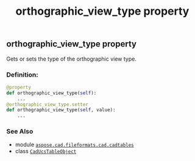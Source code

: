 ﻿---
title: orthographic_view_type property
second_title: Aspose.CAD for Python via .NET API References
description: 
type: docs
weight: 220
url: /python-net/aspose.cad.fileformats.cad.cadtables/caducstableobject/orthographic_view_type/
is_root: false
---

## orthographic_view_type property


Gets or sets the type of the orthographic view type.
### Definition:
```python
@property
def orthographic_view_type(self):
    ...
@orthographic_view_type.setter
def orthographic_view_type(self, value):
    ...
```

### See Also
* module [`aspose.cad.fileformats.cad.cadtables`](../../)
* class [`CadUcsTableObject`](/cad/python-net/aspose.cad.fileformats.cad.cadtables/caducstableobject)
